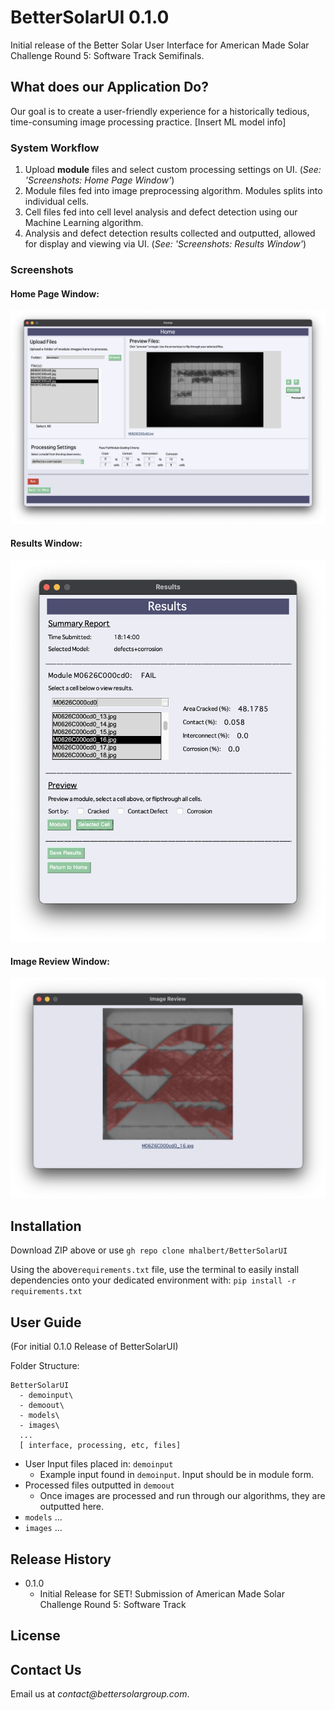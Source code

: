 # BetterSolarUI 0.1.0
Initial release of the Better Solar User Interface for American Made Solar Challenge Round 5: Software Track Semifinals.

## What does our Application Do?
Our goal is to create a user-friendly experience for a historically tedious, time-consuming image processing practice. [Insert ML model info]

### System Workflow
1. Upload **module** files and select custom processing settings on UI. (*See: 'Screenshots: Home Page Window'*)
2. Module files fed into image preprocessing algorithm. Modules splits into individual cells.
3. Cell files fed into cell level analysis and defect detection using our Machine Learning algorithm.
4. Analysis and defect detection results collected and outputted, allowed for display and viewing via UI. (*See: 'Screenshots: Results Window'*)

### Screenshots

#### Home Page Window:
![](readmepics/homepage.png)

#### Results Window:
![](readmepics/demo_results.png)

#### Image Review Window:
![](readmepics/demo_image.png)


## Installation

Download ZIP above or use `gh repo clone mhalbert/BetterSolarUI`    <!--TODO! update for new repo!!!!!-->

Using the above`requirements.txt` file, use the terminal to easily install dependencies onto your dedicated environment with:
`pip install -r requirements.txt`

## User Guide
(For initial 0.1.0 Release of BetterSolarUI)

Folder Structure:
```
BetterSolarUI
  - demoinput\
  - demoout\
  - models\
  - images\
  ...
  [ interface, processing, etc, files]
```
* User Input files placed in: `demoinput`
  * Example input found in `demoinput`. Input should be in module form. 
* Processed files outputted in `demoout`
  * Once images are processed and run through our algorithms, they are outputted here.
* `models` ...
* `images` ...


## Release History
* 0.1.0
  * Initial Release for SET! Submission of American Made Solar Challenge Round 5: Software Track

## License

## Contact Us
Email us at _contact@bettersolargroup.com_. 


